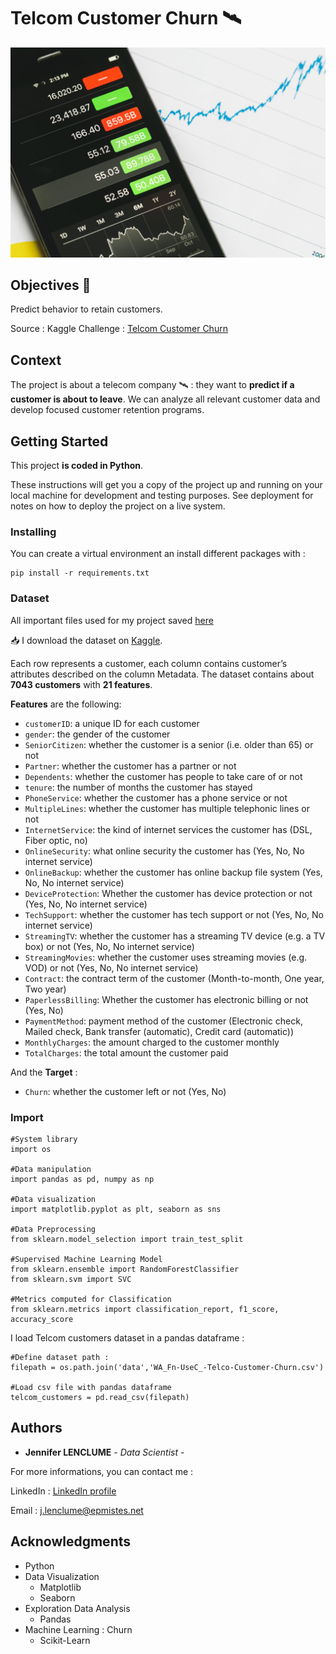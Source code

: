 # Telcom Customer Churn 🛰

![](../../images-library/stock-market-tracking-and-stocks.jpg)


## Objectives 🚀

Predict behavior to retain customers.

Source : Kaggle Challenge : [Telcom Customer Churn](https://www.kaggle.com/blastchar/telco-customer-churn)


## Context

The project is about a telecom company 🛰 : they want to **predict if a customer is about to leave**. We can analyze all relevant customer data and develop focused customer retention programs.


## Getting Started

This project **is coded in Python**.

These instructions will get you a copy of the project up and running on your local machine for development and testing purposes. See deployment for notes on how to deploy the project on a live system.


### Installing

You can create a virtual environment an install different packages with :

```
pip install -r requirements.txt
```

### Dataset

All important files used for my project saved [here](https://drive.google.com/drive/u/0/folders/1kKvppUSJ1ODAZqHWwiQ5vW-l2YN93loB)

📥 I download the dataset on [Kaggle](https://www.kaggle.com/blastchar/telco-customer-churn).

Each row represents a customer, each column contains customer’s attributes described on the column Metadata. The dataset contains about **7043 customers** with **21 features**. 

**Features** are the following:
- `customerID`: a unique ID for each customer
- `gender`: the gender of the customer
- `SeniorCitizen`: whether the customer is a senior (i.e. older than 65) or not
- `Partner`: whether the customer has a partner or not
- `Dependents`: whether the customer has people to take care of or not
- `tenure`: the number of months the customer has stayed
- `PhoneService`: whether the customer has a phone service or not
- `MultipleLines`: whether the customer has multiple telephonic lines or not
- `InternetService`: the kind of internet services the customer has (DSL, Fiber optic, no)
- `OnlineSecurity`: what online security the customer has (Yes, No, No internet service)
- `OnlineBackup`: whether the customer has online backup file system (Yes, No, No internet service)
- `DeviceProtection`: Whether the customer has device protection or not (Yes, No, No internet service)
- `TechSupport`: whether the customer has tech support or not (Yes, No, No internet service)
- `StreamingTV`: whether the customer has a streaming TV device (e.g. a TV box) or not (Yes, No, No internet service)
- `StreamingMovies`: whether the customer uses streaming movies (e.g. VOD) or not (Yes, No, No internet service)
- `Contract`: the contract term of the customer (Month-to-month, One year, Two year)
- `PaperlessBilling`: Whether the customer has electronic billing or not (Yes, No)
- `PaymentMethod`: payment method of the customer (Electronic check, Mailed check, Bank transfer (automatic), Credit card (automatic))
- `MonthlyCharges`: the amount charged to the customer monthly
- `TotalCharges`: the total amount the customer paid

And the **Target** :
- `Churn`: whether the customer left or not (Yes, No)


### Import

```
#System library
import os

#Data manipulation
import pandas as pd, numpy as np

#Data visualization
import matplotlib.pyplot as plt, seaborn as sns

#Data Preprocessing
from sklearn.model_selection import train_test_split

#Supervised Machine Learning Model
from sklearn.ensemble import RandomForestClassifier
from sklearn.svm import SVC

#Metrics computed for Classification
from sklearn.metrics import classification_report, f1_score, accuracy_score
```

I load Telcom customers dataset in a pandas dataframe :
```
#Define dataset path :
filepath = os.path.join('data','WA_Fn-UseC_-Telco-Customer-Churn.csv')

#Load csv file with pandas dataframe
telcom_customers = pd.read_csv(filepath)
```



## Authors

* **Jennifer LENCLUME** - *Data Scientist* - 

For more informations, you can contact me :

LinkedIn : [LinkedIn profile](https://www.linkedin.com/in/jennifer-lenclume-a93728115/?locale=en_US)

Email : <a href="j.lenclume@epmistes.net">j.lenclume@epmistes.net</a>



## Acknowledgments

* Python
* Data Visualization
    - Matplotlib
    - Seaborn
* Exploration Data Analysis
    - Pandas
* Machine Learning : Churn
    - Scikit-Learn